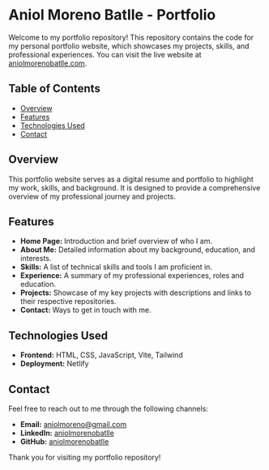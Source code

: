 # Aniol Moreno Batlle - Portfolio

Welcome to my portfolio repository! This repository contains the code for my personal portfolio website, which showcases my projects, skills, and professional experiences. You can visit the live website at [aniolmorenobatlle.com](https://www.aniolmorenobatlle.com/).

## Table of Contents

- [Overview](https://github.com/aniolmorenobatlle/portfolio#overview)
- [Features](https://github.com/aniolmorenobatlle/portfolio#features)
- [Technologies Used](https://github.com/aniolmorenobatlle/portfolio#technologies-used)
- [Contact](https://github.com/aniolmorenobatlle/portfolio#contact)

## Overview

This portfolio website serves as a digital resume and portfolio to highlight my work, skills, and background. It is designed to provide a comprehensive overview of my professional journey and projects.

## Features

- **Home Page:** Introduction and brief overview of who I am.
- **About Me:** Detailed information about my background, education, and interests.
- **Skills:** A list of technical skills and tools I am proficient in.
- **Experience:** A summary of my professional experiences, roles and education.
- **Projects:** Showcase of my key projects with descriptions and links to their respective repositories.
- **Contact:** Ways to get in touch with me.

## Technologies Used

- **Frontend:** HTML, CSS, JavaScript, Vite, Tailwind
- **Deployment:** Netlify

## Contact

Feel free to reach out to me through the following channels:

- **Email:** aniolmoreno@gmail.com
- **LinkedIn:** [aniolmorenobatlle](https://www.linkedin.com/in/aniolmorenobatlle/)
- **GitHub:** [aniolmorenobatlle](https://www.github.com/aniolmorenobatlle)

Thank you for visiting my portfolio repository!